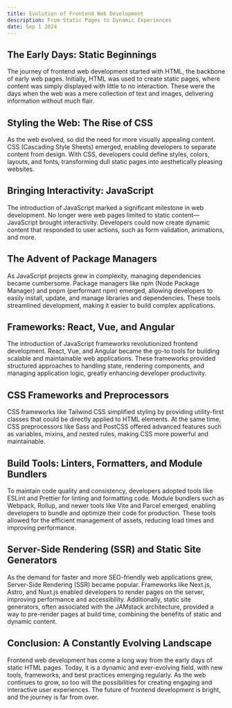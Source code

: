 ```yaml
---
title: Evolution of Frontend Web Development
description: From Static Pages to Dynamic Experiences
date: Sep 1 2024
---
```

## The Early Days: Static Beginnings

The journey of frontend web development started with HTML, the backbone of early web pages. Initially, HTML was used to create static pages, where content was simply displayed with little to no interaction. These were the days when the web was a mere collection of text and images, delivering information without much flair.

## Styling the Web: The Rise of CSS

As the web evolved, so did the need for more visually appealing content. CSS (Cascading Style Sheets) emerged, enabling developers to separate content from design. With CSS, developers could define styles, colors, layouts, and fonts, transforming dull static pages into aesthetically pleasing websites.

## Bringing Interactivity: JavaScript

The introduction of JavaScript marked a significant milestone in web development. No longer were web pages limited to static content—JavaScript brought interactivity. Developers could now create dynamic content that responded to user actions, such as form validation, animations, and more.

## The Advent of Package Managers

As JavaScript projects grew in complexity, managing dependencies became cumbersome. Package managers like npm (Node Package Manager) and pnpm (performant npm) emerged, allowing developers to easily install, update, and manage libraries and dependencies. These tools streamlined development, making it easier to build complex applications.

## Frameworks: React, Vue, and Angular

The introduction of JavaScript frameworks revolutionized frontend development. React, Vue, and Angular became the go-to tools for building scalable and maintainable web applications. These frameworks provided structured approaches to handling state, rendering components, and managing application logic, greatly enhancing developer productivity.

## CSS Frameworks and Preprocessors

CSS frameworks like Tailwind CSS simplified styling by providing utility-first classes that could be directly applied to HTML elements. At the same time, CSS preprocessors like Sass and PostCSS offered advanced features such as variables, mixins, and nested rules, making CSS more powerful and maintainable.

## Build Tools: Linters, Formatters, and Module Bundlers

To maintain code quality and consistency, developers adopted tools like ESLint and Prettier for linting and formatting code. Module bundlers such as Webpack, Rollup, and newer tools like Vite and Parcel emerged, enabling developers to bundle and optimize their code for production. These tools allowed for the efficient management of assets, reducing load times and improving performance.

## Server-Side Rendering (SSR) and Static Site Generators

As the demand for faster and more SEO-friendly web applications grew, Server-Side Rendering (SSR) became popular. Frameworks like Next.js, Astro, and Nuxt.js enabled developers to render pages on the server, improving performance and accessibility. Additionally, static site generators, often associated with the JAMstack architecture, provided a way to pre-render pages at build time, combining the benefits of static and dynamic content.

## Conclusion: A Constantly Evolving Landscape

Frontend web development has come a long way from the early days of static HTML pages. Today, it is a dynamic and ever-evolving field, with new tools, frameworks, and best practices emerging regularly. As the web continues to grow, so too will the possibilities for creating engaging and interactive user experiences. The future of frontend development is bright, and the journey is far from over.
